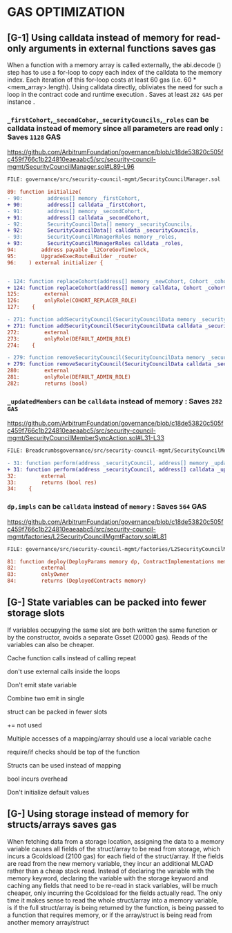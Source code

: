 # GAS OPTIMIZATION

##

## [G-1] Using calldata instead of memory for read-only arguments in external functions saves gas

When a function with a memory array is called externally, the abi.decode ()  step has to use a for-loop to copy each index of the calldata to the memory index. Each iteration of this for-loop costs at least 60 gas (i.e. 60 * <mem_array>.length). Using calldata directly, obliviates the need for such a loop in the contract code and runtime execution . Saves at least ``282 GAS`` per instance .

### ``_firstCohort``,``_secondCohor``,``_securityCouncils``,``_roles`` can be calldata instead of memory since all parameters are read only : Saves ``1128`` GAS


https://github.com/ArbitrumFoundation/governance/blob/c18de53820c505fc459f766c1b224810eaeaabc5/src/security-council-mgmt/SecurityCouncilManager.sol#L89-L96

```diff
FILE: governance/src/security-council-mgmt/SecurityCouncilManager.sol

89: function initialize(
- 90:        address[] memory _firstCohort,
+ 90:        address[] calldata _firstCohort,
- 91:        address[] memory _secondCohort,
+ 91:        address[] calldata _secondCohort,
- 92:        SecurityCouncilData[] memory _securityCouncils,
+ 92:        SecurityCouncilData[] calldata _securityCouncils,
- 93:        SecurityCouncilManagerRoles memory _roles,
+ 93:        SecurityCouncilManagerRoles calldata _roles,
94:        address payable _l2CoreGovTimelock,
95:        UpgradeExecRouteBuilder _router
96:    ) external initializer {


- 124: function replaceCohort(address[] memory _newCohort, Cohort _cohort)
+ 124: function replaceCohort(address[] memory calldata, Cohort _cohort)
125:        external
126:        onlyRole(COHORT_REPLACER_ROLE)
127:    {

- 271: function addSecurityCouncil(SecurityCouncilData memory _securityCouncilData)
+ 271: function addSecurityCouncil(SecurityCouncilData calldata _securityCouncilData)
272:        external
273:        onlyRole(DEFAULT_ADMIN_ROLE)
274:    {

- 279: function removeSecurityCouncil(SecurityCouncilData memory _securityCouncilData)
+ 279: function removeSecurityCouncil(SecurityCouncilData calldata _securityCouncilData)
280:        external
281:        onlyRole(DEFAULT_ADMIN_ROLE)
282:        returns (bool)

```

### ``_updatedMembers`` can be ``calldata`` instead of memory : Saves ``282 GAS``

https://github.com/ArbitrumFoundation/governance/blob/c18de53820c505fc459f766c1b224810eaeaabc5/src/security-council-mgmt/SecurityCouncilMemberSyncAction.sol#L31-L33

```diff
FILE: Breadcrumbsgovernance/src/security-council-mgmt/SecurityCouncilMemberSyncAction.sol

- 31: function perform(address _securityCouncil, address[] memory _updatedMembers, uint256 _nonce)
+ 31: function perform(address _securityCouncil, address[] calldata _updatedMembers, uint256 _nonce)
32:        external
33:        returns (bool res)
34:    {

```

### ``dp,impls`` can be ``calldata`` instead of ``memory`` : Saves ``564`` GAS

https://github.com/ArbitrumFoundation/governance/blob/c18de53820c505fc459f766c1b224810eaeaabc5/src/security-council-mgmt/factories/L2SecurityCouncilMgmtFactory.sol#L81

```diff
FILE: governance/src/security-council-mgmt/factories/L2SecurityCouncilMgmtFactory.sol

81: function deploy(DeployParams memory dp, ContractImplementations memory impls)
82:        external
83:        onlyOwner
84:        returns (DeployedContracts memory)

```

##

## [G-] State variables can be packed into fewer storage slots

If variables occupying the same slot are both written the same function or by the constructor, avoids a separate Gsset (20000 gas). Reads of the variables can also be cheaper.



Cache function calls instead of calling repeat 

don't use external calls inside the loops 

Don't emit state variable 

Combine two emit in single 

struct can be packed in fewer slots 

+= not used 

Multiple accesses of a mapping/array should use a local variable cache

require/if checks should be top of the function 


Structs can be used instead of mapping 

bool incurs overhead

Don't initialize default values 

## [G-] Using storage instead of memory for structs/arrays saves gas

When fetching data from a storage location, assigning the data to a memory variable causes all fields of the struct/array to be read from storage, which incurs a Gcoldsload (2100 gas) for each field of the struct/array. If the fields are read from the new memory variable, they incur an additional MLOAD rather than a cheap stack read. Instead of declaring the variable with the memory keyword, declaring the variable with the storage keyword and caching any fields that need to be re-read in stack variables, will be much cheaper, only incurring the Gcoldsload for the fields actually read. The only time it makes sense to read the whole struct/array into a memory variable, is if the full struct/array is being returned by the function, is being passed to a function that requires memory, or if the array/struct is being read from another memory array/struct


